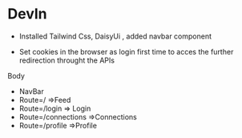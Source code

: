 # DevIn
- Installed Tailwind Css, DaisyUi , added navbar component 

- Set cookies in the browser as login first time to acces the further redirection throught the APIs














Body

 - NavBar
 - Route=/ =>Feed
 - Route=/login => Login
 - Route=/connections =>Connections
 - Route=/profile =>Profile
